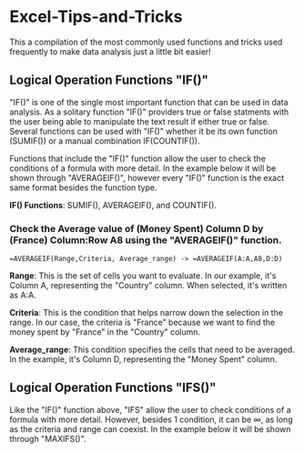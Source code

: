 # Excel-Tips-and-Tricks
This a compilation of the most commonly used functions and tricks used frequently to make data analysis just a little bit easier!
## Logical Operation Functions "IF()"
"IF()" is one of the single most important function that can be used in data analysis. As a solitary function "IF()" providers true or false statments with the user being able to manipulate the text result if either true or false. Several functions can be used with "IF()" whether it be its own function (SUMIF()) or a manual combination IF(COUNTIF()). 

Functions that include the "IF()" function allow the user to check the conditions of a formula with more detail. In the example below it will be shown through "AVERAGEIF()", however every "IF()" function is the exact same format besides the function type. 


**IF() Functions**: SUMIF(), AVERAGEIF(), and COUNTIF(). 


### Check the Average value of (Money Spent) Column D by (France) Column:Row A8 using the "AVERAGEIF()" function.
```
=AVERAGEIF(Range,Criteria, Average_range) -> =AVERAGEIF(A:A,A8,D:D)
```
**Range**: This is the set of cells you want to evaluate. In our example, it's Column A, representing the "Country" column. When selected, it's written as A:A.

**Criteria**: This is the condition that helps narrow down the selection in the range. In our case, the criteria is "France" because we want to find the money spent by "France" in the "Country" column.

**Average_range**: This condition specifies the cells that need to be averaged. In the example, it's Column D, representing the "Money Spent" column.

## Logical Operation Functions "IFS()"
Like the "IF()" function above, "IFS" allow the user to check conditions of a formula with more detail. However, besides 1 condition, it can be ∞, as long as the criteria and range can coexist. In the example below it will be shown through "MAXIFS()". 
